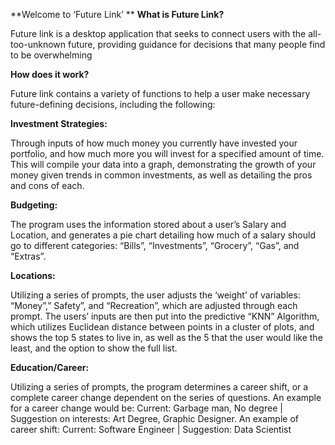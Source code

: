 **Welcome to ‘Future Link’
**
**What is Future Link?**

Future link is a desktop application that seeks to connect users with the all-too-unknown future, providing guidance for decisions that many people find to be overwhelming

**How does it work?**

Future link contains a variety of functions to help a user make necessary future-defining decisions, including the following:

**Investment Strategies:**

Through inputs of how much money you currently have invested your portfolio, and how much more you will invest for a specified amount of time. This will compile your data into a graph, demonstrating the growth of your money given trends in common investments, as well as detailing the pros and cons of each. 

**Budgeting:**

The program uses the information stored about a user’s Salary and Location, and generates a pie chart detailing how much of a salary should go to different categories: “Bills”, “Investments”, “Grocery”, “Gas”, and “Extras”. 

**Locations:**

Utilizing a series of prompts, the user adjusts the ‘weight’ of variables: “Money”,” Safety”, and “Recreation”, which are adjusted through each prompt. The users’ inputs are then put into the predictive “KNN” Algorithm, which utilizes Euclidean distance between points in a cluster of plots, and shows the top 5 states to live in, as well as the 5 that the user would like the least, and the option to show the full list.

**Education/Career:**

Utilizing a series of prompts, the program determines a career shift, or a complete career change dependent on the series of questions. An example for a career change would be: Current: Garbage man, No degree | Suggestion on interests: Art Degree, Graphic Designer. An example of career shift: Current: Software Engineer | Suggestion: Data Scientist

